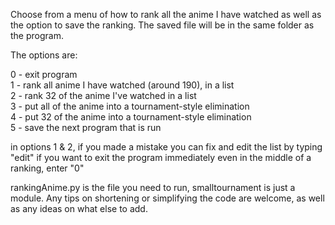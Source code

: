 Choose from a menu of how to rank all the anime I have watched as well as the option to save the ranking.
The saved file will be in the same folder as the program. 

The options are:

0 - exit program  
1 - rank all anime I have watched (around 190), in a list  
2 - rank 32 of the anime I've watched in a list  
3 - put all of the anime into a tournament-style elimination  
4 - put 32 of the anime into a tournament-style elimination  
5 - save the next program that is run  

in options 1 & 2, if you made a mistake you can fix and edit the list by typing "edit"
if you want to exit the program immediately even in the middle of a ranking, enter "0"

rankingAnime.py is the file you need to run, smalltournament is just a module.
Any tips on shortening or simplifying the code are welcome, as well as any ideas on what else to add.
